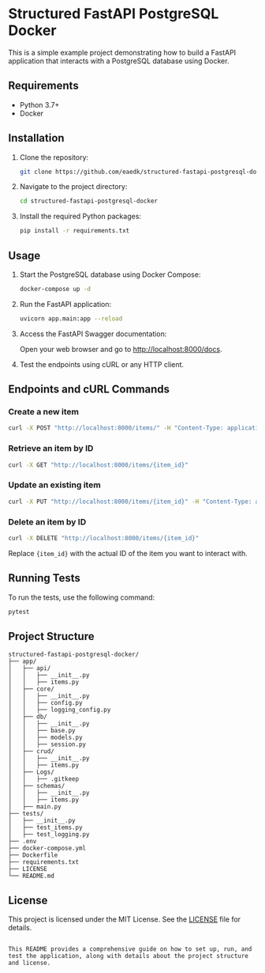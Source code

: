 # Structured FastAPI PostgreSQL Docker

This is a simple example project demonstrating how to build a FastAPI application that interacts with a PostgreSQL database using Docker.

## Requirements

- Python 3.7+
- Docker

## Installation

1. Clone the repository:

   ```bash
   git clone https://github.com/eaedk/structured-fastapi-postgresql-docker.git
   ```

2. Navigate to the project directory:

   ```bash
   cd structured-fastapi-postgresql-docker
   ```

3. Install the required Python packages:

   ```bash
   pip install -r requirements.txt
   ```

## Usage

1. Start the PostgreSQL database using Docker Compose:

   ```bash
   docker-compose up -d
   ```

2. Run the FastAPI application:

   ```bash
   uvicorn app.main:app --reload
   ```

3. Access the FastAPI Swagger documentation:

   Open your web browser and go to [http://localhost:8000/docs](http://localhost:8000/docs).

4. Test the endpoints using cURL or any HTTP client.

## Endpoints and cURL Commands

### Create a new item

```bash
curl -X POST "http://localhost:8000/items/" -H "Content-Type: application/json" -d '{"name": "Test Item", "description": "This is a test item"}'
```

### Retrieve an item by ID

```bash
curl -X GET "http://localhost:8000/items/{item_id}"
```

### Update an existing item

```bash
curl -X PUT "http://localhost:8000/items/{item_id}" -H "Content-Type: application/json" -d '{"name": "Updated Item", "description": "This item has been updated"}'
```

### Delete an item by ID

```bash
curl -X DELETE "http://localhost:8000/items/{item_id}"
```

Replace `{item_id}` with the actual ID of the item you want to interact with.

## Running Tests

To run the tests, use the following command:

```bash
pytest
```

## Project Structure

```
structured-fastapi-postgresql-docker/
├── app/
│   ├── api/
│   │   ├── __init__.py
│   │   ├── items.py
│   ├── core/
│   │   ├── __init__.py
│   │   ├── config.py
│   │   ├── logging_config.py
│   ├── db/
│   │   ├── __init__.py
│   │   ├── base.py
│   │   ├── models.py
│   │   ├── session.py
│   ├── crud/
│   │   ├── __init__.py
│   │   ├── items.py
│   ├── Logs/
│   │   ├── .gitkeep
│   ├── schemas/
│   │   ├── __init__.py
│   │   ├── items.py
│   ├── main.py
├── tests/
│   ├── __init__.py
│   ├── test_items.py
│   ├── test_logging.py
├── .env
├── docker-compose.yml
├── Dockerfile
├── requirements.txt
├── LICENSE
└── README.md
```

## License

This project is licensed under the MIT License. See the [LICENSE](LICENSE) file for details.

```

This README provides a comprehensive guide on how to set up, run, and test the application, along with details about the project structure and license.
```
